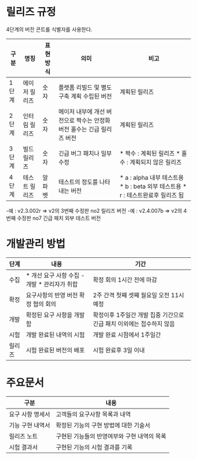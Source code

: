 릴리즈 규정
==========================
4단계의 버전 콘트롤 식별자를 사용한다.

| 구분  | 명칭          | 표현방식 | 의미                                        | 비고                        |
|-------|---------------|----------|---------------------------------------------|-----------------------------|
| 1단계 | 메이저 릴리즈 | 숫자     | 플랫폼 리빌드 및 별도 구축 계획 수립된 버전 | 계획된 릴리즈               |
| 2단계 | 인터림 릴리즈 | 숫자     | 메이저 내부에 개선 버전으로 짝수는 안정화 버전 홀수는 긴급 릴리즈 버전 | 계획된 릴리즈 |
| 3단계 | 빌드 릴리즈   | 숫자     | 긴급 버그 패치나 일부 수정                  | * 짝수 : 계획된 릴리즈 * 홀수 : 계획되지 않은 릴리즈 |
| 4단계 | 테스트 릴리즈 | 알파벳   | 테스트의 정도를 나타내는 버전               | * a : alpha 내부 테스트용 * b : beta 외부 테스트용 * r : 테스트완료후 릴리즈 됨     |


-예 : v2.3.002r =>	v2의 3번째 수정판 no2 릴리즈 버전
-예 : v2.4.007b =>	v2의 4번째 수정판 no7 긴급 패치 외부 테스트 버전

개발관리 방법
==========================
| 단계   |내용                                 | 기간                                                                 |
|--------|-------------------------------------|----------------------------------------------------------------------|
| 수집   | * 개선 요구 사항 수집 - 개발 * 관리자가 취합          | 확정 회의 1시간 전에 마감                          |
| 확정   | 요구사항의 반영 버전 확정 협의 회의 | 2주 간격 첫째 셋째 월요일 오전 11시 예정                             |
| 개발   | 확정된 요구 사항을 개발함           | 확정이후 1주일간 개발 집중 기간으로 긴급 패치 이외에는 접수하지 않음 |
| 시험   | 개발 완료된 내역의 시험             | 개발 완료 시점에서 1주일간                                           |
| 릴리즈 | 시험 완료된 버전의 배포             | 시험 완료후 3일 이내                                                 |

주요문서
==========================
| 구분             | 내용                                        |
|------------------|---------------------------------------------|
| 요구 사항 명세서 | 고객들의 요구사항 목록과 내역               |
| 기능 구현 내역서 | 확정된 기능의 구현 방법에 대한 기술서       |
| 릴리즈 노트      | 구현된 기능들의 반영여부와 구현 내역의 목록 |
| 시험 결과서      | 구현된 기능의 시험 결과를 기록              |
